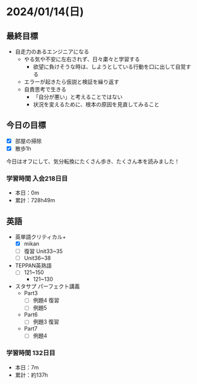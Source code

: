 # 2024/01/14(日)

## 最終目標

- 自走力のあるエンジニアになる
  - やる気や不安に左右されず、日々粛々と学習する
    - 欲望に負けそうな時は、しようとしている行動を口に出して自覚する
  - エラーが起きたら仮説と検証を繰り返す
  - 自責思考で生きる
    - 「自分が悪い」と考えることではない
    - 状況を変えるために、根本の原因を見直してみること

## 今日の目標

- [x] 部屋の掃除
- [x] 散歩1h

今日はオフにして、気分転換にたくさん歩き、たくさん本を読みました！

### 学習時間 入会218日目

- 本日：0m
- 累計：728h49m

## 英語

- 英単語クリティカル+
  - [x] mikan
  - [ ] 復習 Unit33~35
  - [ ] Unit36~38

- TEPPAN英熟語
  - [ ] 121~150
    - 121~130

- スタサプ パーフェクト講義
  - Part3
    - [ ] 例題4 復習
    - [ ] 例題5
  - Part6
    - [ ] 例題3 復習
  - Part7
    - [ ] 例題4

### 学習時間 132日目

- 本日：7m
- 累計：約137h
